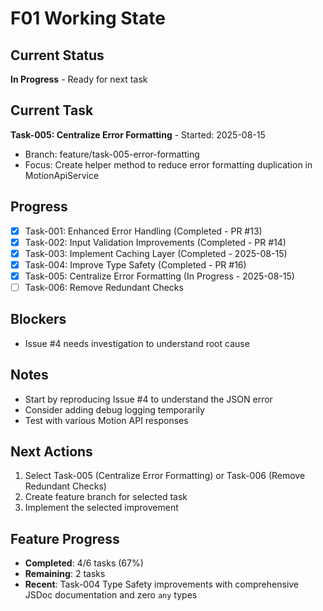 # F01 Working State

## Current Status
**In Progress** - Ready for next task

## Current Task
**Task-005: Centralize Error Formatting** - Started: 2025-08-15
- Branch: feature/task-005-error-formatting
- Focus: Create helper method to reduce error formatting duplication in MotionApiService

## Progress
- [x] Task-001: Enhanced Error Handling (Completed - PR #13)
- [x] Task-002: Input Validation Improvements (Completed - PR #14)
- [x] Task-003: Implement Caching Layer (Completed - 2025-08-15)
- [x] Task-004: Improve Type Safety (Completed - PR #16)
- [x] Task-005: Centralize Error Formatting (In Progress - 2025-08-15)
- [ ] Task-006: Remove Redundant Checks

## Blockers
- Issue #4 needs investigation to understand root cause

## Notes
- Start by reproducing Issue #4 to understand the JSON error
- Consider adding debug logging temporarily
- Test with various Motion API responses

## Next Actions
1. Select Task-005 (Centralize Error Formatting) or Task-006 (Remove Redundant Checks)
2. Create feature branch for selected task
3. Implement the selected improvement

## Feature Progress
- **Completed**: 4/6 tasks (67%)
- **Remaining**: 2 tasks
- **Recent**: Task-004 Type Safety improvements with comprehensive JSDoc documentation and zero `any` types